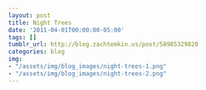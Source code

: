 ```yaml
---
layout: post
title: Night Trees
date: '2011-04-01T00:00:00-05:00'
tags: []
tumblr_url: http://blog.zachtemkin.us/post/58985329820
categories: blog
img:
- "/assets/img/blog_images/night-trees-1.png" 
- "/assets/img/blog_images/night-trees-2.png" 
---
```

